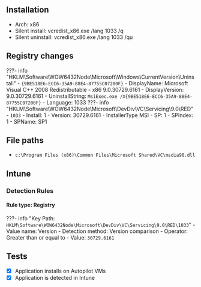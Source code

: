 ## Installation
- Arch: x86
- Silent install: vcredist_x86.exe /lang 1033 /q
- Silent uninstall: vcredist_x86.exe /lang 1033 /qu
## Registry changes
???- info "HKLM\Software\WOW6432Node\Microsoft\Windows\CurrentVersion\Uninstall\"
	- `{9BE518E6-ECC6-35A9-88E4-87755C07200F}`
		- DisplayName: Microsoft Visual C++ 2008 Redistributable - x86 9.0.30729.6161
		- DisplayVersion: 9.0.30729.6161
		- UninstallString: `MsiExec.exe /X{9BE518E6-ECC6-35A9-88E4-87755C07200F}`
		- Language: 1033
???- info "HKLM\Software\WOW6432Node\Microsoft\DevDiv\VC\Servicing\9.0\RED\"
	- `1033`
		- Install: 1
		- Version: 30729.6161
		- InstallerType MSI
		- SP: 1
		- SPIndex: 1
		- SPName: SP1
## File paths
- `c:\Program Files (x86)\Common Files\Microsoft Shared\VC\msdia90.dll`
## Intune
### Detection Rules
#### Rule type: Registry
???- info "Key Path: `HKLM\Software\WOW6432Node\Microsoft\DevDiv\VC\Servicing\9.0\RED\1033`"
	- Value name: Version
	- Detection method: Version comparison
	- Operator: Greater than or equal to
	- Value: `30729.6161`
## Tests
- [X] Application installs on Autopilot VMs
- [x] Application is detected in Intune